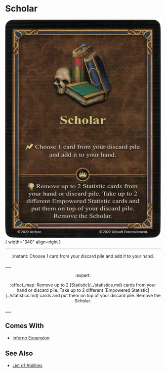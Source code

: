 # Scholar

![Scholar](../assets/abilities-scholar.webp){ width="340" align=right }

___
<p style="text-align: center;" markdown>:instant: Choose 1 card from your discard pile and add it to your hand.</p>
___
<p style="text-align: center;" markdown> :expert: </p>

<p style="text-align: center;" markdown>:effect_map: Remove up to 2 [Statistic](../statistics.md) cards from your hand or discard pile. Take up to 2 different [Empowered Statistic](../statistics.md) cards and put them on top of your discard pile. Remove the Scholar.</p>
___


## Comes With

- [Inferno Expansion](../content.md)


## See Also

- [List of Abilities](../abilities.md)
